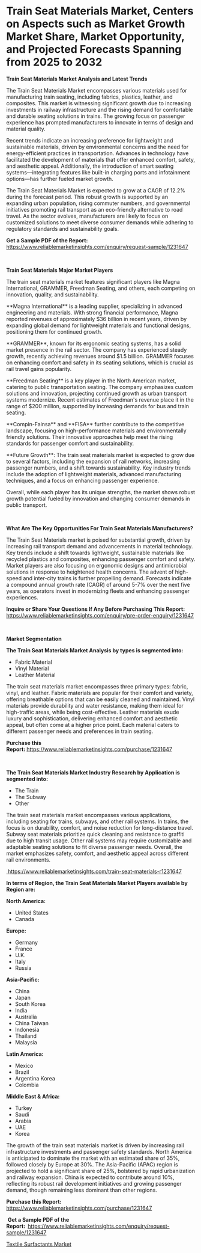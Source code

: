<p><h1>Train Seat Materials Market, Centers on Aspects such as Market Growth Market Share, Market Opportunity, and Projected Forecasts Spanning from 2025 to 2032</h1></p><p><strong>Train Seat Materials Market Analysis and Latest Trends</strong></p>
<p><p>The Train Seat Materials Market encompasses various materials used for manufacturing train seating, including fabrics, plastics, leather, and composites. This market is witnessing significant growth due to increasing investments in railway infrastructure and the rising demand for comfortable and durable seating solutions in trains. The growing focus on passenger experience has prompted manufacturers to innovate in terms of design and material quality.</p><p>Recent trends indicate an increasing preference for lightweight and sustainable materials, driven by environmental concerns and the need for energy-efficient practices in transportation. Advances in technology have facilitated the development of materials that offer enhanced comfort, safety, and aesthetic appeal. Additionally, the introduction of smart seating systems—integrating features like built-in charging ports and infotainment options—has further fueled market growth.</p><p>The Train Seat Materials Market is expected to grow at a CAGR of 12.2% during the forecast period. This robust growth is supported by an expanding urban population, rising commuter numbers, and governmental initiatives promoting rail transport as an eco-friendly alternative to road travel. As the sector evolves, manufacturers are likely to focus on customized solutions to meet diverse consumer demands while adhering to regulatory standards and sustainability goals.</p></p>
<p><strong>Get a Sample PDF of the Report:&nbsp;</strong> <a href="https://www.reliablemarketinsights.com/enquiry/request-sample/1231647?utm_campaign=2197&utm_medium=2&utm_source=Github&utm_content=ia&utm_term=02042025&utm_id=train-seat-materials">https://www.reliablemarketinsights.com/enquiry/request-sample/1231647</a></p>
<p>&nbsp;</p>
<p><strong>Train Seat Materials Major Market Players</strong></p>
<p><p>The train seat materials market features significant players like Magna International, GRAMMER, Freedman Seating, and others, each competing on innovation, quality, and sustainability.</p><p>**Magna International** is a leading supplier, specializing in advanced engineering and materials. With strong financial performance, Magna reported revenues of approximately $36 billion in recent years, driven by expanding global demand for lightweight materials and functional designs, positioning them for continued growth.</p><p>**GRAMMER**, known for its ergonomic seating systems, has a solid market presence in the rail sector. The company has experienced steady growth, recently achieving revenues around $1.5 billion. GRAMMER focuses on enhancing comfort and safety in its seating solutions, which is crucial as rail travel gains popularity.</p><p>**Freedman Seating** is a key player in the North American market, catering to public transportation seating. The company emphasizes custom solutions and innovation, projecting continued growth as urban transport systems modernize. Recent estimates of Freedman's revenue place it in the range of $200 million, supported by increasing demands for bus and train seating.</p><p>**Compin-Fainsa** and **FISA** further contribute to the competitive landscape, focusing on high-performance materials and environmentally friendly solutions. Their innovative approaches help meet the rising standards for passenger comfort and sustainability.</p><p>**Future Growth**: The train seat materials market is expected to grow due to several factors, including the expansion of rail networks, increasing passenger numbers, and a shift towards sustainability. Key industry trends include the adoption of lightweight materials, advanced manufacturing techniques, and a focus on enhancing passenger experience.</p><p>Overall, while each player has its unique strengths, the market shows robust growth potential fueled by innovation and changing consumer demands in public transport.</p></p>
<p>&nbsp;</p>
<p><strong>What Are The Key Opportunities For Train Seat Materials Manufacturers?</strong></p>
<p><p>The Train Seat Materials market is poised for substantial growth, driven by increasing rail transport demand and advancements in material technology. Key trends include a shift towards lightweight, sustainable materials like recycled plastics and composites, enhancing passenger comfort and safety. Market players are also focusing on ergonomic designs and antimicrobial solutions in response to heightened health concerns. The advent of high-speed and inter-city trains is further propelling demand. Forecasts indicate a compound annual growth rate (CAGR) of around 5-7% over the next five years, as operators invest in modernizing fleets and enhancing passenger experiences.</p></p>
<p><strong>Inquire or Share Your Questions If Any Before Purchasing This Report:</strong> <a href="https://www.reliablemarketinsights.com/enquiry/pre-order-enquiry/1231647?utm_campaign=2197&utm_medium=2&utm_source=Github&utm_content=ia&utm_term=02042025&utm_id=train-seat-materials">https://www.reliablemarketinsights.com/enquiry/pre-order-enquiry/1231647</a></p>
<p>&nbsp;</p>
<p><strong>Market Segmentation</strong></p>
<p><strong>The Train Seat Materials Market Analysis by types is segmented into:</strong></p>
<p><ul><li>Fabric Material</li><li>Vinyl Material</li><li>Leather Material</li></ul></p>
<p><p>The train seat materials market encompasses three primary types: fabric, vinyl, and leather. Fabric materials are popular for their comfort and variety, offering breathable options that can be easily cleaned and maintained. Vinyl materials provide durability and water resistance, making them ideal for high-traffic areas, while being cost-effective. Leather materials exude luxury and sophistication, delivering enhanced comfort and aesthetic appeal, but often come at a higher price point. Each material caters to different passenger needs and preferences in train seating.</p></p>
<p><strong>Purchase this Report:&nbsp;</strong><a href="https://www.reliablemarketinsights.com/purchase/1231647?utm_campaign=2197&utm_medium=2&utm_source=Github&utm_content=ia&utm_term=02042025&utm_id=train-seat-materials">https://www.reliablemarketinsights.com/purchase/1231647</a></p>
<p>&nbsp;</p>
<p><strong>The Train Seat Materials Market Industry Research by Application is segmented into:</strong></p>
<p><ul><li>The Train</li><li>The Subway</li><li>Other</li></ul></p>
<p><p>The train seat materials market encompasses various applications, including seating for trains, subways, and other rail systems. In trains, the focus is on durability, comfort, and noise reduction for long-distance travel. Subway seat materials prioritize quick cleaning and resistance to graffiti due to high transit usage. Other rail systems may require customizable and adaptable seating solutions to fit diverse passenger needs. Overall, the market emphasizes safety, comfort, and aesthetic appeal across different rail environments.</p></p>
<p><a href="https://www.reliablemarketinsights.com/train-seat-materials-r1231647?utm_campaign=2197&utm_medium=2&utm_source=Github&utm_content=ia&utm_term=02042025&utm_id=train-seat-materials">&nbsp;https://www.reliablemarketinsights.com/train-seat-materials-r1231647</a></p>
<p><strong>In terms of Region, the Train Seat Materials Market Players available by Region are:</strong></p>
<p>
    <p> <strong> North America: </strong>
        <ul>
            <li>United States</li>
            <li>Canada</li>
        </ul>
        </p> 
    <p> <strong> Europe: </strong>
        <ul>
            <li>Germany</li>
            <li>France</li>
            <li>U.K.</li>
            <li>Italy</li>
            <li>Russia</li>
        </ul>
        </p> 
    <p> <strong> Asia-Pacific: </strong>
        <ul>
            <li>China</li>
            <li>Japan</li>
            <li>South Korea</li>
            <li>India</li>
            <li>Australia</li>
            <li>China Taiwan</li>
            <li>Indonesia</li>
            <li>Thailand</li>
            <li>Malaysia</li>
        </ul>
        </p> 
    <p> <strong> Latin America: </strong>
        <ul>
            <li>Mexico</li>
            <li>Brazil</li>
            <li>Argentina Korea</li>
            <li>Colombia</li>
        </ul>
        </p> 
    <p> <strong> Middle East & Africa: </strong>
        <ul>
            <li>Turkey</li>
            <li>Saudi</li>
            <li>Arabia</li>
            <li>UAE</li>
            <li>Korea</li>
        </ul>
    </p>
    </p>
<p><p>The growth of the train seat materials market is driven by increasing rail infrastructure investments and passenger safety standards. North America is anticipated to dominate the market with an estimated share of 35%, followed closely by Europe at 30%. The Asia-Pacific (APAC) region is projected to hold a significant share of 25%, bolstered by rapid urbanization and railway expansion. China is expected to contribute around 10%, reflecting its robust rail development initiatives and growing passenger demand, though remaining less dominant than other regions.</p></p>
<p><strong>Purchase this Report: </strong><a href="https://www.reliablemarketinsights.com/purchase/1231647?utm_campaign=2197&utm_medium=2&utm_source=Github&utm_content=ia&utm_term=02042025&utm_id=train-seat-materials">https://www.reliablemarketinsights.com/purchase/1231647</a></p>
<p>&nbsp;<strong>Get a Sample PDF of the Report:&nbsp;&nbsp;</strong><a href="https://www.reliablemarketinsights.com/enquiry/request-sample/1231647?utm_campaign=2197&utm_medium=2&utm_source=Github&utm_content=ia&utm_term=02042025&utm_id=train-seat-materials">https://www.reliablemarketinsights.com/enquiry/request-sample/1231647</a></p>
<p><strong></strong></p>
<p><p><a href="https://github.com/jerhoskinson197676/Market-Research-Report-List-1/blob/main/textile-surfactants-market.md?utm_campaign=2197&utm_medium=2&utm_source=Github&utm_content=ia&utm_term=02042025&utm_id=train-seat-materials">Textile Surfactants Market</a></p></p>